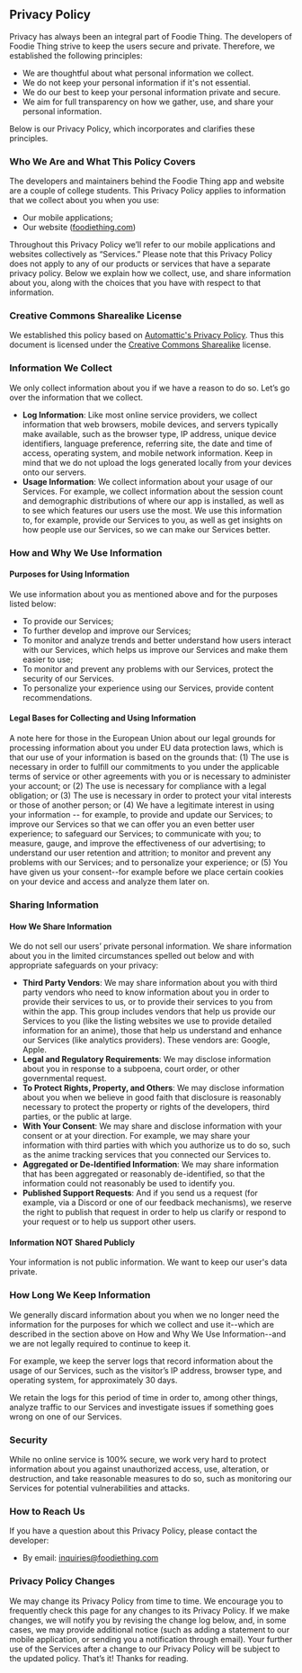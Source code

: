 ## Privacy Policy

Privacy has always been an integral part of Foodie Thing. The developers
of Foodie Thing strive to keep the users secure and private. Therefore,
we established the following principles:

* We are thoughtful about what personal information we collect.
* We do not keep your personal information if it's not essential.
* We do our best to keep your personal information private and secure.
* We aim for full transparency on how we gather, use, and share your
personal information.

Below is our Privacy Policy, which incorporates and clarifies these
principles.

### Who We Are and What This Policy Covers

The developers and maintainers behind the Foodie Thing app and website
are a couple of college students.  This Privacy Policy applies to information 
that we collect about you when you use:

* Our mobile applications;
* Our website ([foodiething.com](https://foodiething.com))

Throughout this Privacy Policy we’ll refer to our mobile applications
and websites collectively as “Services.” Please note that this Privacy
Policy does not apply to any of our products or services that have a
separate privacy policy. Below we explain how we collect, use, and
share information about you, along with the choices that you have
with respect to that information.

### Creative Commons Sharealike License

We established this policy based on [Automattic's Privacy Policy](https://github.com/Automattic/legalmattic/blob/master/Privacy-Policy.md).
Thus this document is licensed under the [Creative Commons Sharealike](https://creativecommons.org/licenses/by-sa/4.0/)
license.

### Information We Collect

We only collect information about you if we have a reason to do so.
Let’s go over the information that we collect.

* **Log Information**: Like most online service providers, we collect
information that web browsers, mobile devices, and servers typically
make available, such as the browser type, IP address, unique device
identifiers, language preference, referring site, the date and time of
access, operating system, and mobile network information. Keep in
mind that we do not upload the logs generated locally from your
devices onto our servers.
* **Usage Information**: We collect information about your usage of
our Services. For example, we collect information about the session
count and demographic distributions of where our app is installed, as 
well as to see which features our users use the most. We use this
information to, for example, provide our Services to you, as well as
get insights on how people use our Services, so we can make our
Services better.

### How and Why We Use Information

#### Purposes for Using Information

We use information about you as mentioned above and for the purposes
listed below:

* To provide our Services;
* To further develop and improve our Services;
* To monitor and analyze trends and better understand how users interact
with our Services, which helps us improve our Services and make them
easier to use;
* To monitor and prevent any problems with our Services, protect the
security of our Services.
* To personalize your experience using our Services, provide content
recommendations.

#### Legal Bases for Collecting and Using Information

A note here for those in the European Union about our legal grounds for
processing information about you under EU data protection laws, which is
that our use of your information is based on the grounds that: (1) The use
is necessary in order to fulfill our commitments to you under the applicable
terms of service or other agreements with you or is necessary to administer
your account; or (2) The use is necessary for compliance with a legal
obligation; or (3) The use is necessary in order to protect your vital interests
or those of another person; or (4) We have a legitimate interest in using your
information -- for example, to provide and update our Services; to improve
our Services so that we can offer you an even better user experience; to
safeguard our Services; to communicate with you; to measure, gauge, and
improve the effectiveness of our advertising; to understand our user
retention and attrition; to monitor and prevent any problems with our
Services; and to personalize your experience; or (5) You have given us your
consent--for example before we place certain cookies on your device and
access and analyze them later on.

### Sharing Information

#### How We Share Information

We do not sell our users’ private personal information. We share information
about you in the limited circumstances spelled out below and with
appropriate safeguards on your privacy:

* **Third Party Vendors**: We may share information about you with third
party vendors who need to know information about you in order to provide
their services to us, or to provide their services to you from within the app.
This group includes vendors that help us provide our Services to you (like the
listing websites we use to provide detailed information for an anime), those
that help us understand and enhance our Services (like analytics providers). 
These vendors are: Google, Apple.
* **Legal and Regulatory Requirements**: We may disclose information
about you in response to a subpoena, court order, or other governmental
request.
* **To Protect Rights, Property, and Others**: We may disclose information
about you when we believe in good faith that disclosure is reasonably
necessary to protect the property or rights of the developers, third parties,
or the public at large.
* **With Your Consent**: We may share and disclose information with your
consent or at your direction. For example, we may share your information
with third parties with which you authorize us to do so, such as the
anime tracking services that you connected our Services to.
* **Aggregated or De-Identified Information**: We may share information
that has been aggregated or reasonably de-identified, so that the
information could not reasonably be used to identify you.
* **Published Support Requests**: And if you send us a request (for
example, via a Discord or one of our feedback mechanisms), we reserve
the right to publish that request in order to help us clarify or respond to
your request or to help us support other users.

#### Information NOT Shared Publicly

Your information is not public information. We want to keep our user's data private.

### How Long We Keep Information

We generally discard information about you when we no longer need the
information for the purposes for which we collect and use it--which are
described in the section above on How and Why We Use Information--and
we are not legally required to continue to keep it. 

For example, we keep the server logs that record information about the
usage of our Services, such as the visitor’s IP address, browser type, and
operating system, for approximately 30 days.

We retain the logs for this period of time in order to, among other things,
analyze traffic to our Services and investigate issues if something goes
wrong on one of our Services.

### Security

While no online service is 100% secure, we work very hard to protect
information about you against unauthorized access, use, alteration, or
destruction, and take reasonable measures to do so, such as monitoring
our Services for potential vulnerabilities and attacks.

### How to Reach Us

If you have a question about this Privacy Policy, please contact the developer:

* By email: [inquiries@foodiething.com](mailto:inquiries@foodiething.com)

### Privacy Policy Changes

We may change its Privacy Policy from time to time. We encourage you
to frequently check this page for any changes to its Privacy Policy.
If we make changes, we will notify you by revising the change log below,
and, in some cases, we may provide additional notice (such as adding a
statement to our mobile application, or sending you a notification through
email). Your further use of the Services after a change to our Privacy
Policy will be subject to the updated policy. That’s it! Thanks for reading.

